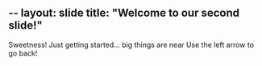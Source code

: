 --
layout: slide
title: "Welcome to our second slide!"
---
Sweetness! Just getting started... big things are near
Use the left arrow to go back!
